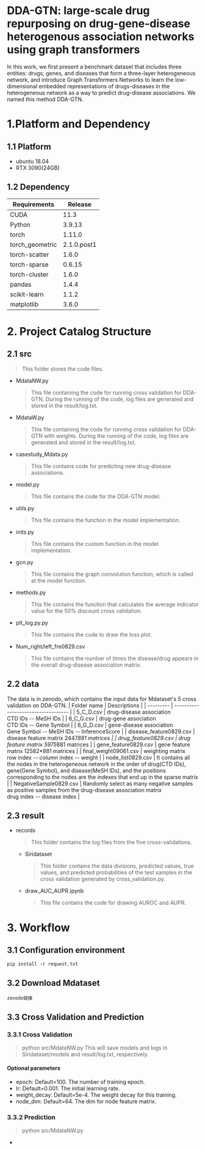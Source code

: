 DDA-GTN: large-scale drug repurposing on drug-gene-disease heterogenous association networks using graph transformers
==
In this work, we first present a benchmark dataset that includes three entities: drugs, genes, and diseases that form a three-layer heterogeneous network, and introduce Graph Transformers Networks to learn the low-dimensional embedded representations of drugs-diseases in the heterogeneous network as a way to predict drug-disease associations. We named this method DDA-GTN.

# 1.Platform and Dependency
## 1.1 Platform
- ubuntu 18.04
- RTX 3090(24GB)


## 1.2 Dependency
| Requirements      | Release                                |
| --------- | ----------------------------------- |
| CUDA     | 11.3                     |
| Python     | 3.9.13                     |
| torch     | 1.11.0                     |
| torch_geometric     | 2.1.0.post1                     |
| torch-scatter     | 1.6.0                     |
| torch-sparse     | 0.6.15                     |
| torch-cluster     | 1.6.0                     |
| pandas     | 1.4.4                     |
| scikit-learn     | 1.1.2                     |
| matplotlib     | 3.6.0                     |

# 2. Project Catalog Structure
## 2.1 src
> This folder stores the code files.
- MdataNW.py
  > This file containing the code for running cross validation for DDA-GTN. During the running of the code, log files are generated and stored in the result/log.txt.
- MdataW.py
  > This file containing the code for running cross validation for DDA-GTN with weights. During the running of the code, log files are generated and stored in the result/log.txt.
- casestudy_Mdata.py
  > This file contains code for predicting new drug-disease associations.
- model.py
  > This file contains the code for the DDA-GTN model.
- utils.py
  > This file contains the function in the model implementation.
- inits.py
  > This file contains the custom function in the model implementation.
- gcn.py
  > This file contains the graph convolution function, which is called at the model function.
- methods.py
  > This file contains the function that calculates the average indicator value for the 50% discount cross validation.
- plt_log.py.py
  > This file contains the code to draw the loss plot.
- Num_right/left_fre0829.csv
  > This file contains the number of times the disease/drug appears in the overall drug-disease association matrix.

## 2.2 data
The data is in zenodo, which contains the input data for Mdataset's 5 cross validation on DDA-GTN.
| Folder name      | Descriptions                                |
| --------- | ----------------------------------- |
| 5_C_D.csv     | drug-disease association <br>  CTD IDs -- MeSH IDs                     |
| 6_C_G.csv     | drug-gene association <br>  CTD IDs -- Gene Symbol                     |
| 6_G_D.csv     | gene-disease association <br>  Gene Symbol -- MeSH IDs -- InferenceScore                    |
| disease_feature0829.csv     | disease feature matrix 2447*881 matrices                     |
| drug_feature0829.csv     | drug feature matrix 5975*881 matrices                     |
| gene_feature0829.csv     | gene feature matrix 12582*881 matrices                     |
| final_weight09061.csv     | weighting matrix <br> row index -- column index -- weight                     |
| node_list0829.csv     | It contains all the nodes in the heterogeneous network in the order of drug(CTD IDs), gene(Gene Symbol), and disease(MeSH IDs), and the positions corresponding to the nodes are the indexes that end up in the sparse matrix                    |
| NegativeSample0829.csv     | Randomly select as many negative samples as positive samples from the drug-disease association matrix <br> drug index -- disease index |

## 2.3 result
- records
  >This folder contains the log files from the five cross-validations.
  - Siridataset
    > This folder contains the data divisions, predicted values, true values, and predicted probabilities of the test samples in the cross validation generated by cross_validation.py.
  - draw_AUC_AUPR.ipynb
    > This file contains the code for drawing AUROC and AUPR.

# 3. Workflow
## 3.1 Configuration environment
```
pip install -r request.txt
```
## 3.2 Download Mdataset
```
zenodo链接
```
## 3.3 Cross Validation and Prediction
### 3.3.1 Cross Validation
> python src/MdataNW.py
This will save models and logs in Siridataset/models and result/log.txt, respectively.
#### Optional parameters
- epoch: Default=100. The number of training epoch.
- lr: Default=0.001. The initial learning rate.
- weight_decay: Default=5e-4. The weight decay for this training.
- node_dim: Default=64. The dim for node feature matrix.

### 3.3.2 Prediction
> python src/MdataNW.py
- 











